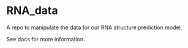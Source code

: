# RNA_data

A repo to manipulate the data for our RNA structure prediction model.

See docs for more information.
